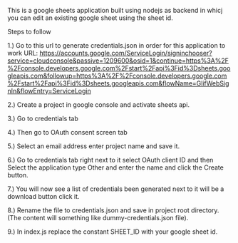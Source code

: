 This is a google sheets application built using nodejs as backend in whicj you can edit an existing google sheet using the sheet id.

Steps to follow

1.) Go to this url to generate credentials.json in order for this application to work
URL: https://accounts.google.com/ServiceLogin/signinchooser?service=cloudconsole&passive=1209600&osid=1&continue=https%3A%2F%2Fconsole.developers.google.com%2Fstart%2Fapi%3Fid%3Dsheets.googleapis.com&followup=https%3A%2F%2Fconsole.developers.google.com%2Fstart%2Fapi%3Fid%3Dsheets.googleapis.com&flowName=GlifWebSignIn&flowEntry=ServiceLogin

2.) Create a project in google console and activate sheets api.

3.) Go to credentials tab

4.) Then go to OAuth consent screen tab

5.) Select an email address enter project name and save it.

6.) Go to credentials tab right next to it select OAuth client ID and then Select the application type Other and enter the name and click the Create button.

7.) You will now see a list of credentials been generated next to it will be a download button click it.

8.) Rename the file to credentials.json and save in project root directory. (The content will something like dummy-credentials.json file).

9.) In index.js replace the constant SHEET_ID with your google sheet id.
